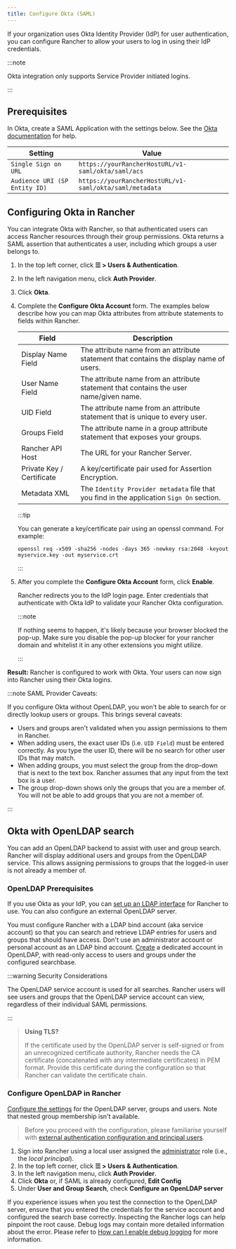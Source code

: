 ```yaml
---
title: Configure Okta (SAML)
---
```


<head> 
  <link rel="canonical" href="https://ranchermanager.docs.rancher.com/how-to-guides/new-user-guides/authentication-permissions-and-global-configuration/authentication-config/configure-okta-saml"/>
</head>

If your organization uses Okta Identity Provider (IdP) for user authentication, you can configure Rancher to allow your users to log in using their IdP credentials.

:::note

Okta integration only supports Service Provider initiated logins.

:::
## Prerequisites

In Okta, create a SAML Application with the settings below. See the [Okta documentation](https://developer.okta.com/standards/SAML/setting_up_a_saml_application_in_okta) for help.

Setting | Value
------------|------------
`Single Sign on URL` | `https://yourRancherHostURL/v1-saml/okta/saml/acs`
`Audience URI (SP Entity ID)` | `https://yourRancherHostURL/v1-saml/okta/saml/metadata`

## Configuring Okta in Rancher

You can integrate Okta with Rancher, so that authenticated users can access Rancher resources through their group permissions. Okta returns a SAML assertion that authenticates a user, including which groups a user belongs to.

1. In the top left corner, click **☰ > Users & Authentication**.
1. In the left navigation menu, click **Auth Provider**.
1. Click **Okta**.
1. Complete the **Configure Okta Account** form. The examples below describe how you can map Okta attributes from attribute statements to fields within Rancher.

    | Field                     | Description                                                                   |
    | ------------------------- | ----------------------------------------------------------------------------- |
    | Display Name Field        | The attribute name from an attribute statement that contains the display name of users.                        |
    | User Name Field           | The attribute name from an attribute statement that contains the user name/given name.                         |
    | UID Field                 | The attribute name from an attribute statement that is unique to every user.                                    |
    | Groups Field              | The attribute name in a group attribute statement that exposes your groups.        |
    | Rancher API Host          | The URL for your Rancher Server.                                              |
    | Private Key / Certificate | A key/certificate pair used for Assertion Encryption.                         |
    | Metadata XML              | The `Identity Provider metadata` file that you find in the application `Sign On` section.  |

    :::tip

    You can generate a key/certificate pair using an openssl command. For example:

    ```
    openssl req -x509 -sha256 -nodes -days 365 -newkey rsa:2048 -keyout myservice.key -out myservice.crt
    ```

    :::


1. After you complete the **Configure Okta Account** form, click **Enable**.

    Rancher redirects you to the IdP login page. Enter credentials that authenticate with Okta IdP to validate your Rancher Okta configuration.

    :::note

    If nothing seems to happen, it's likely because your browser blocked the pop-up. Make sure you disable the pop-up blocker for your rancher domain and whitelist it in any other extensions you might utilize.

    :::

**Result:** Rancher is configured to work with Okta. Your users can now sign into Rancher using their Okta logins.

:::note SAML Provider Caveats:

If you configure Okta without OpenLDAP, you won't be able to search for or directly lookup users or groups. This brings several caveats:

- Users and groups aren't validated when you assign permissions to them in Rancher.
- When adding users, the exact user IDs (i.e. `UID Field`) must be entered correctly. As you type the user ID, there will be no search for other  user IDs that may match.
- When adding groups, you must select the group from the drop-down that is next to the text box. Rancher assumes that any input from the text box is a user.
- The group drop-down shows only the groups that you are a member of. You will not be able to add groups that you are not a member of.

:::

## Okta with OpenLDAP search

You can add an OpenLDAP backend to assist with user and group search. Rancher will display additional users and groups from the OpenLDAP service. This allows assigning permissions to groups that the logged-in user is not already a member of.

### OpenLDAP Prerequisites

If you use Okta as your IdP, you can [set up an LDAP interface](https://help.okta.com/en-us/Content/Topics/Directory/LDAP-interface-main.htm) for Rancher to use. You can also configure an external OpenLDAP server.

You must configure Rancher with a LDAP bind account (aka service account) so that you can search and retrieve LDAP entries for users and groups that should have access. Don't use an administrator account or personal account as an LDAP bind account. [Create](https://help.okta.com/en-us/Content/Topics/users-groups-profiles/usgp-add-users.htm) a dedicated account in OpenLDAP, with read-only access to users and groups under the configured searchbase.

:::warning Security Considerations

The OpenLDAP service account is used for all searches. Rancher users will see users and groups that the OpenLDAP service account can view, regardless of their individual SAML permissions.

:::


> **Using TLS?**
>
> If the certificate used by the OpenLDAP server is self-signed or from an unrecognized certificate authority, Rancher needs the CA certificate (concatenated with any intermediate certificates) in PEM format. Provide this certificate during the configuration so that Rancher can validate the certificate chain.

### Configure OpenLDAP in Rancher

[Configure the settings](../configure-openldap/openldap-config-reference.md) for the OpenLDAP server, groups and users. Note that nested group membership isn't available.

> Before you proceed with the configuration, please familiarise yourself with [external authentication configuration and principal users](../../../../pages-for-subheaders/authentication-config.md#external-authentication-configuration-and-principal-users).

1. Sign into Rancher using a local user assigned the [administrator](https://ranchermanager.docs.rancher.com/how-to-guides/new-user-guides/authentication-permissions-and-global-configuration/manage-role-based-access-control-rbac/global-permissions) role (i.e., the _local principal_).
1. In the top left corner, click **☰ > Users & Authentication**.
1. In the left navigation menu, click **Auth Provider**.
1. Click **Okta** or, if SAML is already configured, **Edit Config**
1. Under **User and Group Search**, check **Configure an OpenLDAP server**

If you experience issues when you test the connection to the OpenLDAP server, ensure that you entered the credentials for the service account and configured the search base correctly. Inspecting the Rancher logs can help pinpoint the root cause. Debug logs may contain more detailed information about the error. Please refer to [How can I enable debug logging](../../../../faq/technical-items.md#how-can-i-enable-debug-logging) for more information.

